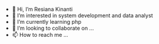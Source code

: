 - 👋 Hi, I’m Resiana Kinanti
- 👀 I’m interested in system development and data analyst
- 🌱 I’m currently learning php
- 💞️ I’m looking to collaborate on ...
- 📫 How to reach me ...

<!---
annSolstice/annSolstice is a ✨ special ✨ repository because its `README.md` (this file) appears on your GitHub profile.
You can click the Preview link to take a look at your changes.
--->
